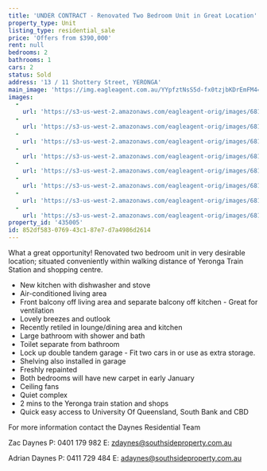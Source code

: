 ```yaml
---
title: 'UNDER CONTRACT - Renovated Two Bedroom Unit in Great Location'
property_type: Unit
listing_type: residential_sale
price: 'Offers from $390,000'
rent: null
bedrooms: 2
bathrooms: 1
cars: 2
status: Sold
address: '13 / 11 Shottery Street, YERONGA'
main_image: 'https://img.eagleagent.com.au/YYpfztNsS5d-fx0tzjbKDrEmFM4=/1280x854/smart/https://s3-us-west-2.amazonaws.com/eagleagent-orig/images/6819706/106228642-image-M.jpg'
images:
  -
    url: 'https://s3-us-west-2.amazonaws.com/eagleagent-orig/images/6819713/106228642-image-G.jpg'
  -
    url: 'https://s3-us-west-2.amazonaws.com/eagleagent-orig/images/6819712/106228642-image-F.jpg'
  -
    url: 'https://s3-us-west-2.amazonaws.com/eagleagent-orig/images/6819711/106228642-image-E.jpg'
  -
    url: 'https://s3-us-west-2.amazonaws.com/eagleagent-orig/images/6819710/106228642-image-D.jpg'
  -
    url: 'https://s3-us-west-2.amazonaws.com/eagleagent-orig/images/6819709/106228642-image-C.jpg'
  -
    url: 'https://s3-us-west-2.amazonaws.com/eagleagent-orig/images/6819708/106228642-image-B.jpg'
  -
    url: 'https://s3-us-west-2.amazonaws.com/eagleagent-orig/images/6819707/106228642-image-A.jpg'
  -
    url: 'https://s3-us-west-2.amazonaws.com/eagleagent-orig/images/6819706/106228642-image-M.jpg'
property_id: '435005'
id: 852df583-0769-43c1-87e7-d7a4986d2614
---
```

What a great opportunity! Renovated two bedroom unit in very desirable location; situated conveniently within walking distance of Yeronga Train Station and shopping centre.

*  New kitchen with dishwasher and stove
*  Air-conditioned living area
*  Front balcony off living area and separate balcony off kitchen - Great for ventilation
*  Lovely breezes and outlook
*  Recently retiled in lounge/dining area and kitchen
*  Large bathroom with shower and bath
*  Toilet separate from bathroom
*  Lock up double tandem garage - Fit two cars in or use as extra storage.
*  Shelving also installed in garage
*  Freshly repainted
*  Both bedrooms will have new carpet in early January
*  Ceiling fans
*  Quiet complex
*  2 mins to the Yeronga train station and shops
*  Quick easy access to University Of Queensland, South Bank and CBD

For more information contact the Daynes Residential Team

Zac Daynes
P: 0401 179 982
E: zdaynes@southsideproperty.com.au

Adrian Daynes
P: 0411 729 484
E: adaynes@southsideproperty.com.au